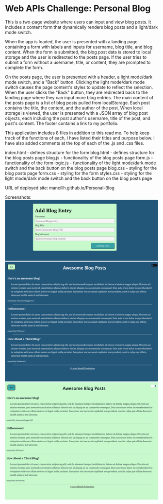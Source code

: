 # Web APIs Challenge: Personal Blog

This is a two-page website where users can input and view blog posts. It includes a content form that dynamically renders blog posts and a light/dark mode switch. 

When the app is loaded, the user is presented with a landing page containing a form with labels and inputs for username, blog title, and blog content. When the form is submitted, the blog post data is stored to local storage and the user is redirected to the posts page. If the user tries to submit a form without a username, title, or content, they are prompted to complete the form.

On the posts page, the user is presented with a header, a light mode/dark mode switch, and a "Back" button. Clicking the light mode/dark mode switch causes the page content's styles to update to reflect the selection. When the user clicks the "Back" button, they are redirected back to the landing page where they can input more blog entries. The main content of the posts page is a list of blog posts pulled from localStorage. Each post contains the title, the content, and the author of the post. When local storage is viewed, the user is presented with a JSON array of blog post objects, each including the post author's username, title of the post, and post's content. The footer contains a link to my portfolio.

This application includes 8 files in addition to this read me. To help keep track of the functions of each, I have listed their titles and purpose below. I have also added comments at the top of each of the .js and .css files.

index.html - defines structure for the form
blog.html - defines structure for the blog posts page
blog.js - functionality of the blog posts page
form.js - functionality of the form
logic.js - functionality of the light mode/dark mode switch and the back button on the blog posts page
blog.css - styling for the blog posts page
form.css - styling for the form
styles.css - styling for the light mode/dark mode switch and the back button on the blog posts page

URL of deployed site: mancillh.github.io/Personal-Blog

Screenshots:
![Add Blog Entry Form](images/Add_Blog_Entry_Form.png)
![Blog Posts Page Dark Mode](images/Blog_Posts_Page_Dark_Mode.png)
![Blog Posts Page Light Mode](images/Blog_Posts_Page_Light_Mode.png)